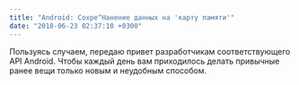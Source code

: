 ```yaml
---
title: "Android: Сохре^Hанение данных на 'карту памяти'"
date: "2018-06-23 02:37:10 +0300"
---
```


Пользуясь случаем, передаю привет разработчикам соответствующего API Android. Чтобы каждый день вам приходилось делать привычные ранее вещи только новым и неудобным способом.
